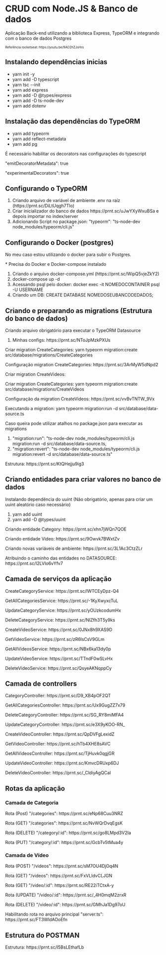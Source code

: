 <div>
    <h1>CRUD com Node.JS & Banco de dados</h2>
        <p>Aplicação Back-end utilizando a biblioteca Express, TypeORM e integrando com o banco de dados Postgres</p>
        <p style="font-size: 10px;">Referência rocketseat: https://youtu.be/9AO2hZJsHrs</p>
        <div>
            <h2>Instalando dependências inicias</h2>
            <ul>
                <li>
                    <!-- package.json -->
                    yarn init -y
                </li>
                <li>
                    <!-- Adicionando o typescript como dependência de desenvolvimento -->
                    yarn add -D typescript
                </li>
                <li>
                    <!-- Arquivo de configuração do typescript -->
                    yarn tsc --init
                </li>
                <li>
                    <!-- Express -->
                    yarn add express
                </li>
                <li>
                    <!-- Tipagens do Express -->
                    yarn add -D @types/express
                </li>
                <li>
                    <!-- Ferramenta para facilitar no desenvolvimento, une 3 em 1, tsc(converte o código ts -> js) + node(executa o código) + nodemon(Observa mudanças) -->
                    yarn add -D ts-node-dev
                </li>
                <!-- Ferramenta para importar variáveis do arquivo .env -->
                <li>
                    yarn add dotenv
                </li>
            </ul>
        </div>
        <div>
            <!-- TypeORM é um biblioteca para facilitar o mapeamento de objetos e vincular com o banco de dados -->
            <h2>Instalação das dependências do TypeORM</h2>
            <ul>
                <!-- TypeORM -->
                <li>yarn add typeorm</li>
                <!-- Lib que permite o uso de Notations dentro de uma aplicação -->
                <li>yarn add reflect-metadata</li>
                <!-- Driver do postgres -->
                <li>yarn add pg</li>
            </ul>
            <p>É necessário habilitar os decorators nas configurações do typescript</p>
            <p>"emitDecoratorMetadata": true</p>
            <p>"experimentalDecorators": true</p>
        </div>
        <div>
            <h2>Configurando o TypeORM</h2>
            <ol>
                <li>Criando arquivo de variável de ambiente .env na raíz (https://prnt.sc/DiLtUqgh7Tlo)</li>
                <li>Criar inicializador do banco de dados https://prnt.sc/uJwYXyWxuBSa e depois importar no index/server</li>
                <!-- Para rodar o TypeORM dentro da aplicação precisa utilizar a ferramenta CLI -->
                <li>Adicionando Script no package.json: "typeorm": "ts-node-dev node_modules/typeorm/cli.js"</li>
            </ol>
        </div>
        <div>
            <h2>Configurando o Docker (postgres)</h2>
            <p>No meu caso estou utilizando o docker para subir o Postgres.</p>
            <p>* Precisa do Docker e Docker-compose instalado</p>
            <ol>
                <!-- Este arquivo tem as configurações necessárias para subir um postgres -->
                <li>Criando o arquivo docker-compose.yml (https://prnt.sc/WipQ5vjeZkY2)</li>
                <li>docker-compose up -d</li>
                <li>Acessando psql pelo docker: docker exec -it NOMEDOCONTAINER psql -U USERNAME</li>
                <li>Criando um DB: CREATE DATABASE NOMEDOSEUBANCODEDADOS;</li>
            </ol>
        </div>
        <!-- Criando migrations -->
        <div>
            <h2>Criando e preparando as migrations (Estrutura do banco de dados)</h2>
            <p>Criando arquivo obrigatório para executar o TypeORM Datasource</p>
            <ol>
                <li>Minhas configs: https://prnt.sc/NToJpMzkPXUs</li>
            </ol>
            <!-- yarn typeorm migration:create + directório da pasta onde ficará armazenada as migrations  -->
            <p>Criar migration CreateCategories: yarn typeorm migration:create src/database/migrations/CreateCategories
            </p>
            <p>Configuração migration CreateCategories: https://prnt.sc/3ArMyW5dNpd2</p>
            <p>Criar migration CreateVideos:
            <p>Criar migration CreateCategories: yarn typeorm migration:create src/database/migrations/CreateVideos</p>
            </p>
            <p>Configuração da migration CreateVideos: https://prnt.sc/vvBvTNTW_9Vx</p>
            <!-- Execução das migrations -->
            <p>Executando a migration: yarn typeorm migration:run -d src/database/data-source.ts</p>
            <!-- OPCIONAL -->
            <p>Caso queira pode utilizar atalhos no package.json para executar as migrations</p>
            <ol>
                <li>"migration:run": "ts-node-dev node_modules/typeorm/cli.js migration:run -d
                    src/database/data-source.ts,</li>
                <li>"migration:revert": "ts-node-dev node_modules/typeorm/cli.js migration:revert -d
                    src/database/data-source.ts"</li>
            </ol>
            <p>Estrutura: https://prnt.sc/KtQHejju9ig3</p>
        </div>
        <!-- Criando entidades para atribuir valores no banco de dados -->
        <div>
            <h2>Criando entidades para criar valores no banco de dados</h2>
            <p>Instalando dependência do uuint (Não obrigatório, apenas para criar um uuint aleatório caso necessário)
            </p>
            <ol>
                <li>yarn add uuint</li>
                <li>yarn add -D @types/uuint</li>
            </ol>
            <p>Criando entidade Category: https://prnt.sc/xhn7jWQn7QOE</p>
            <p>Criando entidade Video: https://prnt.sc/9Owvk7BWxtZv</p>
            <p>Criando novas variáveis de ambiente: https://prnt.sc/3L1Ac3CtzZLr</p>
            <p>Atribuindo o caminho das entidades no DATASOURCE: https://prnt.sc/l2LVIo6vYfv7</p>
        </div>
        <!-- Criando camada de Serviços -->
        <div>
            <h2>Camada de serviços da aplicação</h2>
            <!-- Camada de Categoria -->
            <p>CreateCategoryService: https://prnt.sc/lWTCEyDpz-Q4</p>
            <p>GetAllCategoriesService: https://prnt.sc/-1KyXwyxcTuL</p>
            <p>UpdateCategoryService: https://prnt.sc/yOUzkcodumHx</p>
            <p>DeleteCategoryService: https://prnt.sc/NIZfh3T5y9ks</p>
            <!-- Camada de Vídeos -->
            <p>CreateVideoService: https://prnt.sc/0JNx8h9XAS9D</p>
            <p>GetVideoService: https://prnt.sc/zR6lsCsV9GLm</p>
            <p>GetAllVideosService: https://prnt.sc/NBx6ka13dy0p</p>
            <p>UpdateVideoService: https://prnt.sc/TTndF0wSLvHx</p>
            <p>DeleteVideoService: https://prnt.sc/QsyeAKNqppCy</p>
        </div>
        <!-- Criando camada de Controllers -->
        <div>
            <h2>Camada de controllers</h2>
            <!-- Camada de Categoria -->
            <p>CategoryController: https://prnt.sc/D9_XB4pOF2QT</p>
            <p>GetAllCategoriesController: https://prnt.sc/Ux9GugZZ7x79</p>
            <p>DeleteCategoryController: https://prnt.sc/SG_RY8miMFA4</p>
            <p>UpdateCategoryController: https://prnt.sc/e3X9yKOO-RN_</p>
            <!-- Camada de Vídeos -->
            <p>CreateVideoController: https://prnt.sc/QpDVFgLexidZ</p>
            <p>GetVideoController: https://prnt.sc/hTb4XHE8sAVC</p>
            <p>GetAllVideosController: https://prnt.sc/TjHuvk0qgjGR</p>
            <p>UpdateVideoController: https://prnt.sc/KmvcDRUxp6DJ</p>
            <p>DeleteVideoController: https://prnt.sc/_CldiyAgQCaI</p>
        </div>
        <!-- Criando camada de Rotas -->
        <div>
            <h2>Rotas da aplicação</h2>
            <!-- Camada de Categoria -->
            <h3>Camada de Categoria</h3>
            <p>Rota (Post) "/categories": https://prnt.sc/eNp68Cuu3NRZ</p>
            <p>Rota (GET) "/categories": https://prnt.sc/NvWQrDvqEgsK</p>
            <p>Rota (DELETE) "/category/:id": https://prnt.sc/go8LMpd3V2Ia</p>
            <p>Rota (PUT) "/category/:id": https://prnt.sc/GcbTv5tMua4y</p>
            <!-- Camada de Vídeos -->
            <h3>Camada de Vídeo</h3>
            <p>Rota (POST) "/videos": https://prnt.sc/sM7OU4DjOq4N</p>
            <p>Rota (GET) "/videos": https://prnt.sc/FxVLIdvCLJGN</p>
            <p>Rota (GET) "/video/:id": https://prnt.sc/RE22iTCtxA-y</p>
            <p>Rota (UPDATE) "/video/:id": https://prnt.sc/_4H0mqM2zrxR</p>
            <p>Rota (DELETE) "/video/:id": https://prnt.sc/GMhJa1Dg97oU</p>
            <p>Habilitando rota no arquivo principal "server.ts": https://prnt.sc/FT3WldAOoEfn</p>
        </div>
        <div>
            <h2>Estrutura do POSTMAN</h2>
            <p>Estrutura: https://prnt.sc/I5BsLEthafLb</p>
        </div>
</div>
